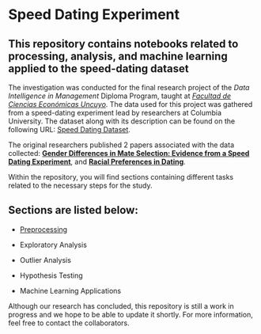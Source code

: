 # Speed Dating Experiment
## This repository contains notebooks related to processing, analysis, and machine learning applied to the speed-dating dataset


The investigation was conducted for the final research project of the *Data Intelligence in Management* Diploma Program, taught at [*Facultad de Ciencias Económicas Uncuyo*](https://fce.uncuyo.edu.ar/). The data used for this project was gathered from a speed-dating experiment lead by researchers at Columbia University. The dataset along with its description can be found on the following URL: [Speed Dating Dataset](https://www.openml.org/search?type=data&sort=runs&status=active&id=40536).


The original researchers published 2 papers associated with the data collected: 
[**Gender Differences in Mate Selection: Evidence from a Speed Dating Experiment**](http://www.stat.columbia.edu/~gelman/stuff_for_blog/sheena.pdf), and [**Racial Preferences in Dating**](https://business.columbia.edu/sites/default/files-efs/pubfiles/866/racialPreferences.pdf).


Within the repository, you will find sections containing different tasks related to the necessary steps for the study. 

## Sections are listed below:

<!-- UL -->

* [Preprocessing](Code/Preprocessing/) 

* Exploratory Analysis 

* Outlier Analysis

* Hypothesis Testing 

* Machine Learning Applications

Although our research has concluded, this repository is still a work in progress and we hope to be able to update it shortly. For more information, feel free to contact the collaborators.



